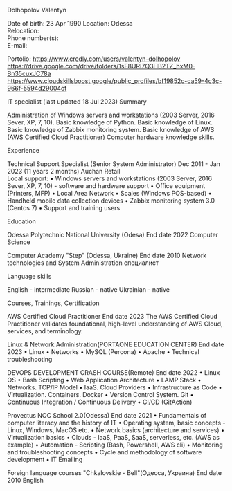  Dolhopolov Valentyn	 

Date of birth:	23 Apr 1990	
Location:	Odessa	
Relocation:		
Phone number(s):	 
E-mail:	 
		
Portolio:	https://www.credly.com/users/valentyn-dolhopolov
https://drive.google.com/drive/folders/1sF8URI7Q3HB2TZ_hxM0-Bn35cuxJC78a https://www.cloudskillsboost.google/public_profiles/bf19852c-ca59-4c3c-966f-5594d29004cf

		
IT specialist 
 (last updated 18 Jul 2023)
  Summary
  
Administration of Windows servers and workstations (2003 Server, 2016 Sever, XP, 7, 10). 
Basic knowledge of Python.
Basic knowledge of Linux. 
Basic knowledge of Zabbix monitoring system.
Basic knowledge of AWS (AWS Certified Cloud Practitioner) 
Computer hardware knowledge skills.

 Experience
  
Technical Support Specialist (Senior System Administrator)
Dec 2011 - Jan 2023 (11 years 2 months)
Auchan 
 Retail    
Local support:
•	Windows servers and workstations (2003 Server, 2016 Sever, XP, 7, 10) - software and hardware support
•	Office equipment (Printers, MFP)
•	Local Area Network
•	Scales (Windows POS-based) 
•	Handheld mobile data collection devices
•	Zabbix monitoring system 3.0 (Centos 7)
•	Support and training users

 Education
  
Odessa Polytechnic National University (Odesa)
End date 2022 
Computer Science 

Computer Academy "Step" (Odessa, Ukraine)
End date 2010 
Network technologies and System Administration специалист

 
Language skills
  
English - intermediate 
Russian - native 
Ukrainian - native 

 Courses, Trainings, Certification
  
AWS Certified Cloud Practitioner
End date 2023 
The AWS Certified Cloud Practitioner validates foundational, high-level understanding of AWS Cloud, services, and terminology. 

Linux & Network Administration(PORTAONE EDUCATION CENTER)
End date 2023 
•	 Linux
•	 Networks 
•	 MySQL  (Percona)
•	 Apache
•	 Technical troubleshooting

DEVOPS DEVELOPMENT CRASH COURSE(Remote)
End date 2022 
•	Linux OS 
•	Bash Scripting 
•	Web Application Architecture 
•	LAMP Stack 
•	Networks. TCP/IP Model 
•	IaaS. Cloud Providers 
•	Infrastructure as Code 
•	Virtualization. Containers. Docker 
•	Version Control System. Git 
•	Continuous Integration / Continuous Delivery 
•	CI/CD (GitAction)

Provectus NOC School 2.0(Odessa)
End date 2021 
•	Fundamentals of computer literacy and the history of IT
•	Operating system, basic concepts - Linux, Windows, MacOS etc. 
•	Network basics (architecture and services) 
•	Virtualization basics 
•	Clouds - IaaS, PaaS, SaaS, serverless, etc. (AWS as example) 
•	Automation - Scripting (Bash, Powershell, AWS cli) 
•	Monitoring and troubleshooting concepts
•	Cycle and methodology of software development 
•	IT Emailing

Foreign language courses "Chkalovskie - Bell"(Одесса, Украина)
End date 2010 
English
